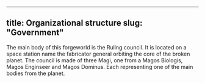 

---
title: Organizational structure
slug: "Government"
---
The main body of this forgeworld is the Ruling council. It is located on a space station name the fabricator general orbiting the core of the broken planet.
The council is made of three Magi, one from a Magos Biologis, Magos Enginseer and Magos Dominus. Each representing one of the main bodies from the planet.

